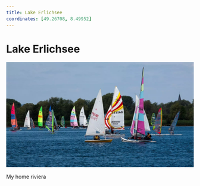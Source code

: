 ```yaml
---
title: Lake Erlichsee
coordinates: [49.26708, 8.49952]
---
```

# Lake Erlichsee

![Main image](../img/planned/lake-erlichsee.webp)

My home riviera
